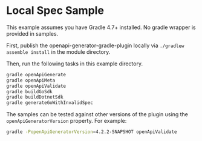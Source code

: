 # Local Spec Sample

This example assumes you have Gradle 4.7+ installed. No gradle wrapper is provided in samples.

First, publish the openapi-generator-gradle-plugin locally via `./gradlew assemble install` in the module directory.

Then, run the following tasks in this example directory.

```bash
gradle openApiGenerate
gradle openApiMeta
gradle openApiValidate
gradle buildGoSdk
gradle buildDotnetSdk
gradle generateGoWithInvalidSpec
```

The samples can be tested against other versions of the plugin using the `openApiGeneratorVersion` property. For example:

```bash
gradle -PopenApiGeneratorVersion=4.2.2-SNAPSHOT openApiValidate
```
